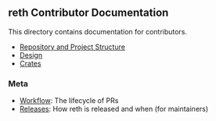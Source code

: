 ## reth Contributor Documentation

This directory contains documentation for contributors.

- [Repository and Project Structure](./repo/README.md)
- [Design](./design/README.md)
- [Crates](./crates/README.md)

### Meta

- [Workflow](./workflow.md): The lifecycle of PRs
- [Releases](./release.md): How reth is released and when (for maintainers)